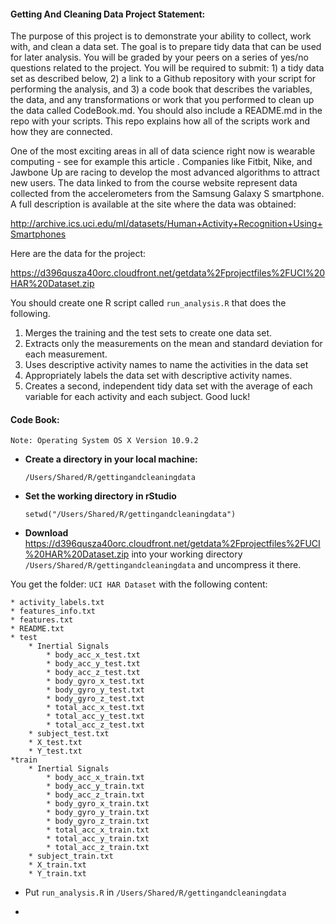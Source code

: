 #### Getting And Cleaning Data Project Statement:

The purpose of this project is to demonstrate your ability to collect, work with, and clean a data set. The goal is to prepare tidy data that can be used for later analysis. You will be graded by your peers on a series of yes/no questions related to the project. You will be required to submit: 1) a tidy data set as described below, 2) a link to a Github repository with your script for performing the analysis, and 3) a code book that describes the variables, the data, and any transformations or work that you performed to clean up the data called CodeBook.md. You should also include a README.md in the repo with your scripts. This repo explains how all of the scripts work and how they are connected.  

One of the most exciting areas in all of data science right now is wearable computing - see for example this article . Companies like Fitbit, Nike, and Jawbone Up are racing to develop the most advanced algorithms to attract new users. The data linked to from the course website represent data collected from the accelerometers from the Samsung Galaxy S smartphone. A full description is available at the site where the data was obtained: 

<http://archive.ics.uci.edu/ml/datasets/Human+Activity+Recognition+Using+Smartphones>

Here are the data for the project: 

<https://d396qusza40orc.cloudfront.net/getdata%2Fprojectfiles%2FUCI%20HAR%20Dataset.zip>

You should create one R script called `run_analysis.R` that does the following. 

1. Merges the training and the test sets to create one data set.
2. Extracts only the measurements on the mean and standard deviation for each measurement. 
3. Uses descriptive activity names to name the activities in the data set
4. Appropriately labels the data set with descriptive activity names. 
5. Creates a second, independent tidy data set with the average of each variable for each activity and each subject. 
Good luck!

#### Code Book:

	Note: Operating System OS X Version 10.9.2


* __Create a directory in your local machine:__

	`/Users/Shared/R/gettingandcleaningdata`

* __Set the working directory in rStudio__

	`setwd("/Users/Shared/R/gettingandcleaningdata")`


* __Download__ <https://d396qusza40orc.cloudfront.net/getdata%2Fprojectfiles%2FUCI%20HAR%20Dataset.zip> into your working directory `/Users/Shared/R/gettingandcleaningdata` and uncompress it there.

You get the folder: `UCI HAR Dataset` with the following content:

	* activity_labels.txt
	* features_info.txt
	* features.txt
	* README.txt
	* test
		* Inertial Signals
			* body_acc_x_test.txt
			* body_acc_y_test.txt
			* body_acc_z_test.txt
			* body_gyro_x_test.txt
			* body_gyro_y_test.txt
			* body_gyro_z_test.txt
			* total_acc_x_test.txt
			* total_acc_y_test.txt
			* total_acc_z_test.txt
		* subject_test.txt
		* X_test.txt
		* Y_test.txt
	*train
		* Inertial Signals
			* body_acc_x_train.txt
			* body_acc_y_train.txt
			* body_acc_z_train.txt
			* body_gyro_x_train.txt
			* body_gyro_y_train.txt
			* body_gyro_z_train.txt
			* total_acc_x_train.txt
			* total_acc_y_train.txt
			* total_acc_z_train.txt 
		* subject_train.txt
		* X_train.txt
		* Y_train.txt

* Put `run_analysis.R` in `/Users/Shared/R/gettingandcleaningdata`

* 


		



